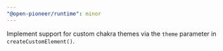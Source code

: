 ```yaml
---
"@open-pioneer/runtime": minor
---
```


Implement support for custom chakra themes via the `theme` parameter in `createCustomElement()`.
